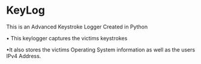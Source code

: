 # KeyLog
This is an Advanced Keystroke Logger Created in Python

• This keylogger captures the victims keystrokes

•It also stores the victims Operating System information as well as the users IPv4 Address.
